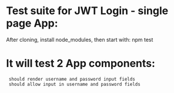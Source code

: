 # Test suite for JWT Login - single page App:
After cloning, install node_modules, then start with: npm test  

# It will test 2 App components:  

     should render username and password input fields  
     should allow input in username and password fields

